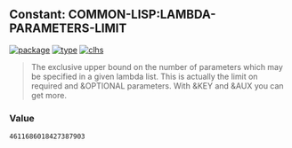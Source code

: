 ## Constant: COMMON-LISP:LAMBDA-PARAMETERS-LIMIT
[![package](https://img.shields.io/badge/Package-COMMON--LISP-5f9ea0.svg?style=social&colorA=999999)](../) [![type](https://img.shields.io/badge/Type-Constant-5f9ea0.svg?style=social&colorA=999999)](../#constant) [![clhs](https://img.shields.io/badge/CLHS-LAMBDA--PARAMETERS--LIMIT-5f9ea0.svg?style=social&colorA=999999)](http://www.lispworks.com/documentation/HyperSpec/Body/v_lamb_1.htm) 

> The exclusive upper bound on the number of parameters which may be specified
> in a given lambda list. This is actually the limit on required and &OPTIONAL
> parameters. With &KEY and &AUX you can get more.

### Value
```
4611686018427387903
```
